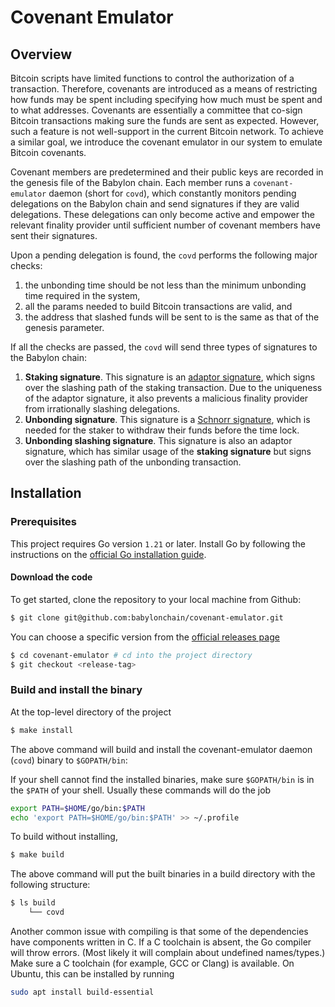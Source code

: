 # Covenant Emulator

## Overview
Bitcoin scripts have limited functions to control the authorization of a transaction.
Therefore, covenants are introduced as a means of restricting how funds may be spent including specifying how much must be spent and to what addresses.
Covenants are essentially a committee that co-sign Bitcoin transactions making sure the funds are sent as expected.
However, such a feature is not well-support in the current Bitcoin network.
To achieve a similar goal, we introduce the covenant emulator in our system to emulate Bitcoin covenants.

Covenant members are predetermined and their public keys are recorded in the genesis file of the Babylon chain.
Each member runs a `covenant-emulator` daemon (short for `covd`), which constantly monitors pending delegations on the Babylon chain and send signatures if they are valid delegations.
These delegations can only become active and empower the relevant finality provider until sufficient number of covenant members have sent their signatures.

Upon a pending delegation is found, the `covd` performs the following major checks:
1. the unbonding time should be not less than the minimum unbonding time required in the system,
2. all the params needed to build Bitcoin transactions are valid, and
3. the address that slashed funds will be sent to is the same as that of the genesis parameter.

If all the checks are passed, the `covd` will send three types of signatures to the Babylon chain:
1. **Staking signature**. This signature is an [adaptor signature](https://medium.com/crypto-garage/adaptor-signature-schnorr-signature-and-ecdsa-da0663c2adc4), which signs over the slashing path of the staking transaction.
Due to the uniqueness of the adaptor signature, it also prevents a malicious finality provider from irrationally slashing delegations.
2. **Unbonding signature**. This signature is a [Schnorr signature](https://en.wikipedia.org/wiki/Schnorr_signature), which is needed for the staker to withdraw their funds before the time lock.
3. **Unbonding slashing signature**. This signature is also an adaptor signature, which has similar usage of the **staking signature** but signs over the slashing path of the unbonding transaction.

## Installation

### Prerequisites

This project requires Go version `1.21` or later.
Install Go by following the instructions on
the [official Go installation guide](https://golang.org/doc/install).

#### Download the code

To get started, clone the repository to your local machine from Github:

```bash
$ git clone git@github.com:babylonchain/covenant-emulator.git
```

You can choose a specific version from
the [official releases page](https://github.com/babylonchain/covenant-emulator/releases)

```bash
$ cd covenant-emulator # cd into the project directory
$ git checkout <release-tag>
```

### Build and install the binary

At the top-level directory of the project

```bash
$ make install 
```

The above command will build and install the covenant-emulator daemon (`covd`) binary to
`$GOPATH/bin`:

If your shell cannot find the installed binaries, make sure `$GOPATH/bin` is in
the `$PATH` of your shell. Usually these commands will do the job

```bash
export PATH=$HOME/go/bin:$PATH
echo 'export PATH=$HOME/go/bin:$PATH' >> ~/.profile
```

To build without installing,

```bash
$ make build
```

The above command will put the built binaries in a build directory with the
following structure:
```bash
$ ls build
    └── covd
```

Another common issue with compiling is that some of the dependencies have
components written in C. If a C toolchain is absent, the Go compiler will throw
errors. (Most likely it will complain about undefined names/types.) Make sure a
C toolchain (for example, GCC or Clang) is available.
On Ubuntu, this can be
installed by running

```bash
sudo apt install build-essential
```
